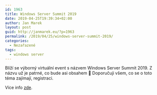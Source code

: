 ```yaml
---
id: 1963
title: Windows Server Summit 2019
date: 2019-04-25T19:39:34+02:00
author: Jan Marek
layout: post
guid: http://janmarek.eu/?p=1963
permalink: /2019/04/25/windows-server-summit-2019/
categories:
  - Nezařazené
tags:
  - windows server
---
```

Blíží se výborný virtuální event s názvem Windows Server Summit 2019. Z názvu už je patrné, co bude asi obsahem 🙂 Doporučuji všem, co se o toto téma zajímají, registraci.

Více info <a rel="noreferrer noopener" aria-label="zde (opens in a new tab)" href="https://info.microsoft.com/Windows-Server-Summit-2019-Reg.html" target="_blank">zde</a>.